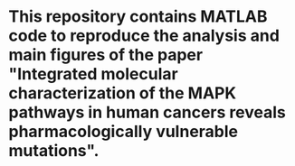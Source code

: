 # This repository contains MATLAB code to reproduce the analysis and main figures of the paper "Integrated molecular characterization of the MAPK pathways in human cancers reveals pharmacologically vulnerable mutations".
